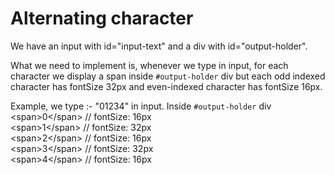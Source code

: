 # Alternating character


We have an input with id="input-text" and a div with id="output-holder".

What we need to implement is, whenever we type in input, for each character
we display a span inside <code>#output-holder</code> div but each odd indexed character 
has fontSize 32px and even-indexed character has fontSize 16px.

Example, we type :- "01234" in input.
Inside <code>#output-holder</code> div <br/>
&lt;span>0&lt;/span> // fontSize: 16px  <br/>
&lt;span>1&lt;/span> // fontSize: 32px <br/>
&lt;span>2&lt;/span> // fontSize: 16px <br/>
&lt;span>3&lt;/span> // fontSize: 32px <br/>
&lt;span>4&lt;/span> // fontSize: 16px <br/>

